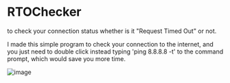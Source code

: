 # RTOChecker
to check your connection status whether is it "Request Timed Out" or not.

I made this simple program to check your connection to the internet, and you just need to double click instead typing 'ping 8.8.8.8 -t' to the command prompt,
which would save you more time.

![image](https://github.com/KaitoDeluxxe/RTOChecker/assets/150624897/4c7144db-904f-4c44-ba89-01fde6340919)


